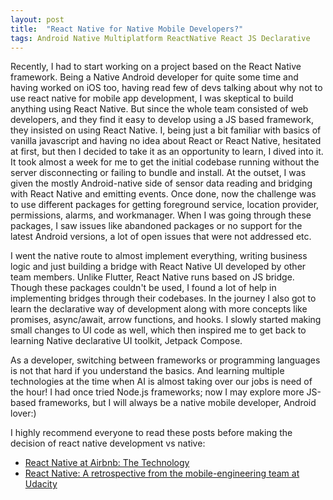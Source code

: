 ```yaml
---
layout: post
title:  "React Native for Native Mobile Developers?"
tags: Android Native Multiplatform ReactNative React JS Declarative
---
```


Recently, I had to start working on a project based on the React Native framework. Being a Native Android developer for quite some time and having worked on iOS too, having read few of devs talking about why not to use react native for mobile app development, I was skeptical to build anything using React Native. But since the whole team consisted of web developers, and they find it easy to develop using a JS based framework, they insisted on using React Native. I, being just a bit familiar with basics of vanilla javascript and having no idea about React or React Native, hesitated at first, but then I decided to take it as an opportunity to learn, I dived into it. It took almost a week for me to get the initial codebase running without the server disconnecting or failing to bundle and install. At the outset, I was given the mostly Android-native side of sensor data reading and bridging with React Native and emitting events. Once done, now the challenge was to use different packages for getting foreground service, location provider, permissions, alarms, and workmanager. When I was going through these packages, I saw issues like abandoned packages or no support for the latest Android versions, a lot of open issues that were not addressed etc.

I went the native route to almost implement everything, writing business logic and just building a bridge with React Native UI developed by other team members. Unlike Flutter, React Native runs based on JS bridge. Though these packages couldn't be used, I found a lot of help in implementing bridges through their codebases. In the journey I also got to learn the declarative way of development along with more concepts like promises, async/await, arrow functions, and hooks. I slowly started making small changes to UI code as well, which then inspired me to get back to learning Native declarative UI toolkit, Jetpack Compose. 

As a developer, switching between frameworks or programming languages is not that hard if you understand the basics. And learning multiple technologies at the time when AI is almost taking over our jobs is need of the hour! I had once tried Node.js frameworks; now I may explore more JS-based frameworks, but I will always be a native mobile developer, Android lover:)

I highly recommend everyone to read these posts before making the decision of react native development vs native:
- [React Native at Airbnb: The Technology](https://medium.com/airbnb-engineering/react-native-at-airbnb-the-technology-dafd0b43838)
- [React Native: A retrospective from the mobile-engineering team at Udacity](https://engineering.udacity.com/react-native-a-retrospective-from-the-mobile-engineering-team-at-udacity-89975d6a8102)
